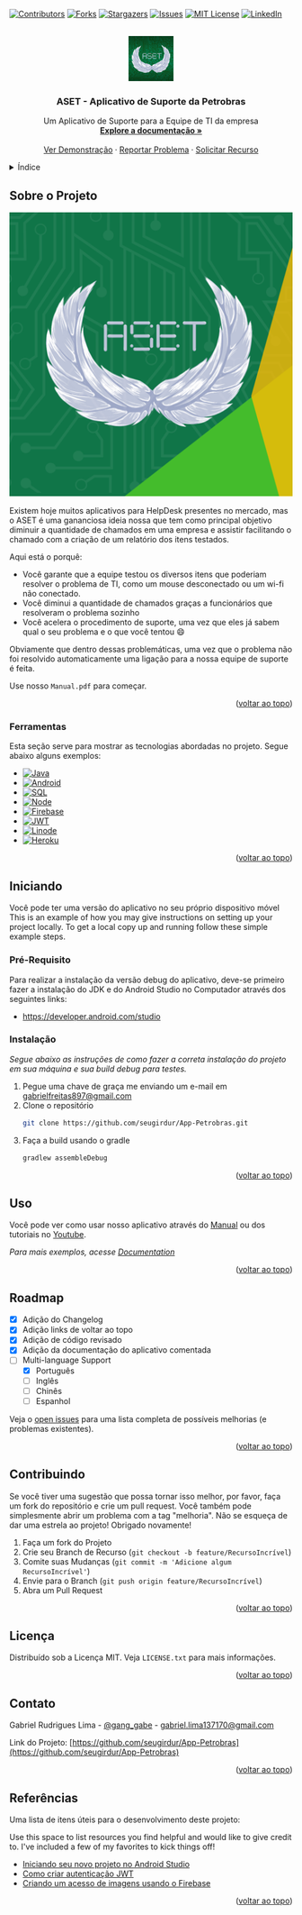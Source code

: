 <a name="readme-top"></a>

[![Contributors][contributors-shield]][contributors-url]
[![Forks][forks-shield]][forks-url]
[![Stargazers][stars-shield]][stars-url]
[![Issues][issues-shield]][issues-url]
[![MIT License][license-shield]][license-url]
[![LinkedIn][linkedin-shield]][linkedin-url]

<br />
<div align="center">
  <a href="https://github.com/seugirdur/App-Petrobras">
    <img src="https://raw.githubusercontent.com/seugirdur/App-Petrobras/master/app/src/main/res/drawable-v24/aset_logo.png" alt="Logo" width="80" height="80">
  </a>

  <h3 align="center">ASET - Aplicativo de Suporte da Petrobras</h3>

  <p align="center">
    Um Aplicativo de Suporte para a Equipe de TI da empresa
    <br />
    <a href="https://github.com/seugirdur/App-Petrobras"><strong>Explore a documentação »</strong></a>
    <br />
    <br />
    <a href="https://github.com/seugirdur/App-Petrobras">Ver Demonstração</a>
    ·
    <a href="https://github.com/seugirdur/App-Petrobras/issues">Reportar Problema</a>
    ·
    <a href="https://github.com/seugirdur/App-Petrobras/issues">Solicitar Recurso</a>
  </p>
</div>

<details>
  <summary>Índice</summary>
  <ol>
    <li>
      <a href="#about-the-project">Sobre o Projeto</a>
      <ul>
        <li><a href="#built-with">Ferramentas</a></li>
      </ul>
    </li>
    <li>
      <a href="#getting-started">Primeiros Passos</a>
      <ul>
        <li><a href="#prerequisites">Pré-requisitos</a></li>
        <li><a href="#installation">Instalação</a></li>
      </ul>
    </li>
    <li><a href="#usage">Uso</a></li>
    <li><a href="#roadmap">Roteiro</a></li>
    <li><a href="#contributing">Contribuições</a></li>
    <li><a href="#license">Licença</a></li>
    <li><a href="#contact">Contato</a></li>
    <li><a href="#acknowledgments">Agradecimentos</a></li>
  </ol>
</details>

## Sobre o Projeto

[![Product Name Screen Shot][product-screenshot]](https://seugirdur.github.io/ASET/)

Existem hoje muitos aplicativos para HelpDesk presentes no mercado, mas o ASET é uma gananciosa ideia nossa que tem como principal objetivo diminuir a quantidade de chamados em uma empresa e assistir facilitando o chamado com a criação de um relatório dos itens testados.

Aqui está o porquê:
* Você garante que a equipe testou os diversos itens que poderiam resolver o problema de TI, como um mouse desconectado ou um wi-fi não conectado.
* Você diminui a quantidade de chamados graças a funcionários que resolveram o problema sozinho
* Você acelera o procedimento de suporte, uma vez que eles já sabem qual o seu problema e o que você tentou :smile:

Obviamente que dentro dessas problemáticas, uma vez que o problema não foi resolvido automaticamente uma ligação para a nossa equipe de suporte é feita.

Use nosso `Manual.pdf` para começar.

<p align="right">(<a href="#readme-top">voltar ao topo</a>)</p>



### Ferramentas
Esta seção serve para mostrar as tecnologias abordadas no projeto. Segue abaixo alguns exemplos:

* [![Java][JavaLang]][Java-url]
* [![Android][AndroidStudio]][AndroidStudio-url]
* [![SQL][MySQL]][MySQL-url]
* [![Node][Node.js]][Node.js-url]
* [![Firebase][Firebase.com]][Firebase-url]
* [![JWT][JWT.com]][JWT-url]
* [![Linode][Linode.com]][Linode-url]
* [![Heroku][Heroku.com]][Heroku-url]

<p align="right">(<a href="#readme-top">voltar ao topo</a>)</p>

## Iniciando

Você pode ter uma versão do aplicativo no seu próprio dispositivo móvel
This is an example of how you may give instructions on setting up your project locally.
To get a local copy up and running follow these simple example steps.

### Pré-Requisito
<!--- 
This is an example of how to list things you need to use the software and how to install them.
* npm
  ```sh
  npm install npm@latest -g
  ```
 -->

 Para realizar a instalação da versão debug do aplicativo, deve-se primeiro fazer a instalação do JDK e do Android Studio no Computador através dos seguintes links:
 * https://developer.android.com/studio

 
### Instalação

_Segue abaixo as instruções de como fazer a correta instalação do projeto em sua máquina e sua build debug para testes._

1. Pegue uma chave de graça me enviando um e-mail em gabrielfreitas897@gmail.com
2. Clone o repositório
   ```sh
   git clone https://github.com/seugirdur/App-Petrobras.git
   ```
3. Faça a build usando o gradle
   ```sh
   gradlew assembleDebug
   ```

<p align="right">(<a href="#readme-top">voltar ao topo</a>)</p>

## Uso

Você pode ver como usar nosso aplicativo através do <a href="https://seugirdur.github.io/ASET/load/Manual.pdf">Manual</a> ou dos tutoriais no <a href="https://www.youtube.com/playlist?list=PLO3KU5ptRysg6wz3IZxieVsZZubkM8lkE">Youtube</a>.


_Para mais exemplos, acesse [Documentation](https://seugirdur.github.io/ASET/)_

<p align="right">(<a href="#readme-top">voltar ao topo</a>)</p>

## Roadmap

- [x] Adição do Changelog
- [x] Adição links de voltar ao topo
- [x] Adição de código revisado
- [x] Adição da documentação do aplicativo comentada
- [ ] Multi-language Support
    - [x] Português
    - [ ] Inglês
    - [ ] Chinês
    - [ ] Espanhol

Veja o [open issues](https://github.com/seugirdur/App-Petrobras/issues) para uma lista completa de possíveis melhorias (e problemas existentes).

<p align="right">(<a href="#readme-top">voltar ao topo</a>)</p>

## Contribuindo

Se você tiver uma sugestão que possa tornar isso melhor, por favor, faça um fork do repositório e crie um pull request. Você também pode simplesmente abrir um problema com a tag "melhoria".
Não se esqueça de dar uma estrela ao projeto! Obrigado novamente!

1. Faça um fork do Projeto
2. Crie seu Branch de Recurso (`git checkout -b feature/RecursoIncrível`)
3. Comite suas Mudanças (`git commit -m 'Adicione algum RecursoIncrível'`)
4. Envie para o Branch (`git push origin feature/RecursoIncrível`)
5. Abra um Pull Request

<p align="right">(<a href="#readme-top">voltar ao topo</a>)</p>

## Licença

Distribuído sob a Licença MIT. Veja `LICENSE.txt` para mais informações.

<p align="right">(<a href="#readme-top">voltar ao topo</a>)</p>

## Contato

Gabriel Rudrigues Lima - [@gang_gabe](https://twitter.com/gang_gabe) - gabriel.lima137170@gmail.com

Link do Projeto: [https://github.com/seugirdur/App-Petrobras](https://github.com/seugirdur/App-Petrobras)

<p align="right">(<a href="#readme-top">voltar ao topo</a>)</p>

## Referências

Uma lista de itens úteis para o desenvolvimento deste projeto:

Use this space to list resources you find helpful and would like to give credit to. I've included a few of my favorites to kick things off!

* [Iniciando seu novo projeto no Android Studio](https://developer.android.com/studio/projects/create-project?hl=pt-br)
* [Como criar autenticação JWT](https://cloud.google.com/api-gateway/docs/authenticating-users-jwt?hl=pt-br)
* [Criando um acesso de imagens usando o Firebase](https://firebase.google.com/docs/android/setup?hl=pt-br)

<p align="right">(<a href="#readme-top">voltar ao topo</a>)</p>

[contributors-shield]: https://img.shields.io/github/contributors/othneildrew/Best-README-Template.svg?style=for-the-badge
[contributors-url]: https://github.com/seugirdur/App-Petrobras/graphs/contributors
[forks-shield]: https://img.shields.io/github/forks/othneildrew/Best-README-Template.svg?style=for-the-badge
[forks-url]: https://github.com/seugirdur/App-Petrobras/network/members
[stars-shield]: https://img.shields.io/github/stars/othneildrew/Best-README-Template.svg?style=for-the-badge
[stars-url]: https://github.com/seugirdur/App-Petrobras/stargazers
[issues-shield]: https://img.shields.io/github/issues/othneildrew/Best-README-Template.svg?style=for-the-badge
[issues-url]: https://github.com/seugirdur/App-Petrobras/issues
[license-shield]: https://img.shields.io/github/license/othneildrew/Best-README-Template.svg?style=for-the-badge
[license-url]: https://github.com/othneildrew/Best-README-Template/blob/master/LICENSE.txt
[linkedin-shield]: https://img.shields.io/badge/-LinkedIn-black.svg?style=for-the-badge&logo=linkedin&colorB=555
[linkedin-url]: https://linkedin.com/in/gabriel-rudrigues
[product-screenshot]: https://raw.githubusercontent.com/seugirdur/ASET/main/img/slide/dois.png
[JavaLang]: https://img.shields.io/badge/Java-ED8B00?style=for-the-badge&logo=openjdk&logoColor=white
[Java-url]: https://www.java.com/pt-BR/
[Node.js]: https://img.shields.io/badge/node.js-6DA55F?style=for-the-badge&logo=node.js&logoColor=white
[MySQL]: https://img.shields.io/badge/mysql-%2300f.svg?style=for-the-badge&logo=mysql&logoColor=white
[MySQL-url]: https://www.mysql.com/
[Node.js-url]: https://nodejs.org/en
[AndroidStudio]: https://img.shields.io/badge/Android%20Studio-3DDC84.svg?style=for-the-badge&logo=android-studio&logoColor=white
[AndroidStudio-url]: https://developer.android.com/studio
[HTML5]: https://img.shields.io/badge/html5-%23E34F26.svg?style=for-the-badge&logo=html5&logoColor=white
[HTML5-url]: https://developer.mozilla.org/pt-BR/docs/Web/HTML
[JWT.com]: https://img.shields.io/badge/JWT-black?style=for-the-badge&logo=JSON%20web%20tokens
[JWT-url]: https://jwt.io/
[Heroku.com]: https://img.shields.io/badge/heroku-%23430098.svg?style=for-the-badge&logo=heroku&logoColor=white
[Heroku-url]: https://www.heroku.com/
[Linode.com]: https://img.shields.io/badge/linode-00A95C?style=for-the-badge&logo=linode&logoColor=white
[Linode-url]: https://www.linode.com/pt-br/
[Firebase.com]: https://img.shields.io/badge/firebase-%23039BE5.svg?style=for-the-badge&logo=firebase
[Firebase-url]: https://firebase.google.com/?hl=pt
